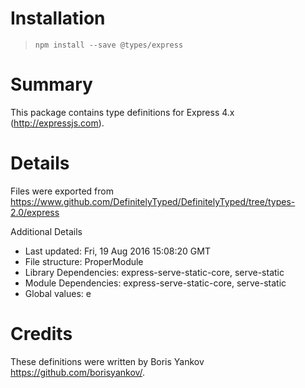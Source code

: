 # Installation
> `npm install --save @types/express`

# Summary
This package contains type definitions for Express 4.x (http://expressjs.com).

# Details
Files were exported from https://www.github.com/DefinitelyTyped/DefinitelyTyped/tree/types-2.0/express

Additional Details
 * Last updated: Fri, 19 Aug 2016 15:08:20 GMT
 * File structure: ProperModule
 * Library Dependencies: express-serve-static-core, serve-static
 * Module Dependencies: express-serve-static-core, serve-static
 * Global values: e

# Credits
These definitions were written by Boris Yankov <https://github.com/borisyankov/>.
